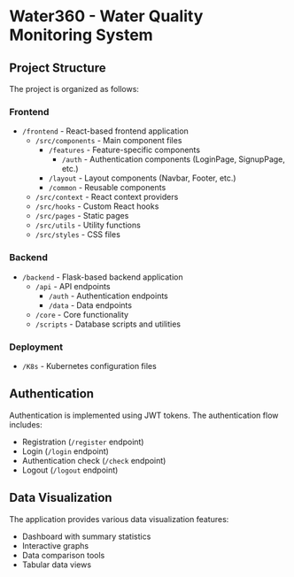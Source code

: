 # Water360 - Water Quality Monitoring System

## Project Structure

The project is organized as follows:

### Frontend
- `/frontend` - React-based frontend application
  - `/src/components` - Main component files
    - `/features` - Feature-specific components
      - `/auth` - Authentication components (LoginPage, SignupPage, etc.)
    - `/layout` - Layout components (Navbar, Footer, etc.)
    - `/common` - Reusable components
  - `/src/context` - React context providers
  - `/src/hooks` - Custom React hooks
  - `/src/pages` - Static pages
  - `/src/utils` - Utility functions
  - `/src/styles` - CSS files

### Backend
- `/backend` - Flask-based backend application
  - `/api` - API endpoints
    - `/auth` - Authentication endpoints
    - `/data` - Data endpoints
  - `/core` - Core functionality
  - `/scripts` - Database scripts and utilities

### Deployment
- `/K8s` - Kubernetes configuration files

## Authentication

Authentication is implemented using JWT tokens. The authentication flow includes:
- Registration (`/register` endpoint)
- Login (`/login` endpoint)
- Authentication check (`/check` endpoint)
- Logout (`/logout` endpoint)

## Data Visualization

The application provides various data visualization features:
- Dashboard with summary statistics
- Interactive graphs
- Data comparison tools
- Tabular data views